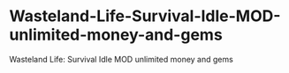 # Wasteland-Life-Survival-Idle-MOD-unlimited-money-and-gems
Wasteland Life: Survival Idle MOD unlimited money and gems

